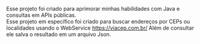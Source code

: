 Esse projeto foi criado para aprimorar minhas habilidades com Java e consultas em APIs públicas. <br>
Esse projeto em específico foi criado para buscar endereços por CEPs ou localidades usando o WebService https://viacep.com.br/
Além de consultar ele salva o resultado em um arquivo Json.